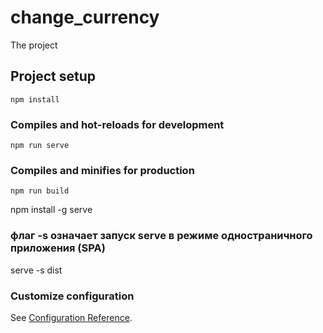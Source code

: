 # change_currency
The project 
## Project setup
```
npm install
```

### Compiles and hot-reloads for development
```
npm run serve
```

### Compiles and minifies for production
```
npm run build
```

npm install -g serve

### флаг -s означает запуск serve в режиме одностраничного приложения (SPA)

serve -s dist


### Customize configuration
See [Configuration Reference](https://cli.vuejs.org/config/).
